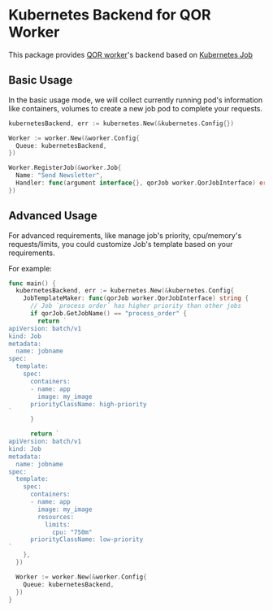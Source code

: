 # Kubernetes Backend for QOR Worker

This package provides [QOR worker](http://github.com/qor/worker)'s backend based on [Kubernetes Job](https://kubernetes.io/docs/concepts/workloads/controllers/jobs-run-to-completion/)

## Basic Usage

In the basic usage mode, we will collect currently running pod's information like containers, volumes to create a new job pod to complete your requests.

```go
kubernetesBackend, err := kubernetes.New(&kubernetes.Config{})

Worker := worker.New(&worker.Config{
  Queue: kubernetesBackend,
})

Worker.RegisterJob(&worker.Job{
  Name: "Send Newsletter",
  Handler: func(argument interface{}, qorJob worker.QorJobInterface) error {
})
```

## Advanced Usage

For advanced requirements, like manage job's priority, cpu/memory's requests/limits, you could customize Job's template based on your requirements.

For example:

```go
func main() {
  kubernetesBackend, err := kubernetes.New(&kubernetes.Config{
    JobTemplateMaker: func(qorJob worker.QorJobInterface) string {
      // Job `process order` has higher priority than other jobs
      if qorJob.GetJobName() == "process_order" {
        return `
apiVersion: batch/v1
kind: Job
metadata:
  name: jobname
spec:
  template:
    spec:
      containers:
      - name: app
        image: my_image
      priorityClassName: high-priority
`
      }

      return `
apiVersion: batch/v1
kind: Job
metadata:
  name: jobname
spec:
  template:
    spec:
      containers:
      - name: app
        image: my_image
        resources:
          limits:
            cpu: "750m"
      priorityClassName: low-priority
`
    },
  })

  Worker := worker.New(&worker.Config{
    Queue: kubernetesBackend,
  })
}
```
